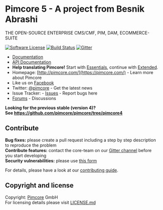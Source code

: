 # Pimcore 5 - A project from Besnik Abrashi
THE OPEN-SOURCE ENTERPRISE CMS/CMF, PIM, DAM, ECOMMERCE-SUITE  

[![Software License](https://img.shields.io/badge/license-GPLv3-brightgreen.svg?style=flat)](LICENSE.md)
[![Build Status](https://travis-ci.org/pimcore/pimcore.svg)](https://travis-ci.org/pimcore/pimcore)
[![Gitter](https://img.shields.io/badge/gitter-join%20chat-brightgreen.svg?style=flat)](https://gitter.im/pimcore/pimcore)

* [Documentation](https://pimcore.com/docs/)
* [API Documentation](https://pimcore.com/docs/api/)
* **Help translating Pimcore!** Start with [Essentials](https://poeditor.com/join/project/VWmZyvFVMH), continue with [Extended](https://poeditor.com/join/project/XliCYYgILb).
* Homepage: [http://pimcore.com/](https://pimcore.com/) - Learn more about Pimcore
* Like us on [Facebook](https://www.facebook.com/pimcore)
* Twitter: [@pimcore](https://twitter.com/pimcore) - Get the latest news
* Issue Tracker: - [Issues](https://github.com/pimcore/pimcore/issues) - Report bugs here
* [Forums](https://talk.pimcore.org/) - Discussions 
   
   
**Looking for the previous stable (version 4)?  
See https://github.com/pimcore/pimcore/tree/pimcore4**

## Contribute  
**Bug fixes:** please create a pull request including a step by step description to reproduce the problem  
**Contribute features:** contact the core-team on our [Gitter channel](https://gitter.im/pimcore/pimcore) before you start developing   
**Security vulnerabilities:** please use [this form](https://pimcorehq.wufoo.com/forms/pimcore-security-report/)
  
For details, please have a look at our [contributing guide](CONTRIBUTING.md).

## Copyright and license 
Copyright: [Pimcore](http://www.pimcore.org) GmbH  
For licensing details please visit [LICENSE.md](LICENSE.md) 
  
  


